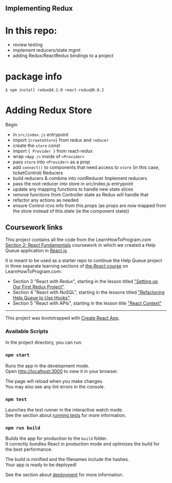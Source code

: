 ## Implementing Redux

# In this repo:
  * review testing
  * implement reducers/state mgmt
  * adding Redux/ReactRedux bindings to a project

# package info

`$ npm install redux@4.2.0 react-redux@8.0.2`

# Adding Redux Store 
  Begin
  * in `src/index.js` entrypoint
  * import `{createStore}` from redux and `reducer`
  * create the `store` const
  * import `{ Provider }` from react-redux
  * wrap `<App />` inside of `<Provider>`
  * pass `store` into `<Provider>` as a prop
  * add `connect()` to components that need access to `store` (in this case, ticketControl)
  Reducers
  * build reducers & combine into rootReducer
  Implement reducers
  * pass the root reducer into store in src/index.js entrypoint
  * update any mapping functions to handle new state slices
  * remove functions from Controller state as Redux will handle that
  * refactor any actions as needed
  * ensure Control rcvs info from this.props (as props are now mapped from the store instead of this.state (ie the component state))


## Coursework links

This project contains all the code from the LearnHowToProgram.com [Section 2: React Fundamentals](https://www.learnhowtoprogram.com/react/react-fundamentals) coursework in which we created a Help Queue application in [React.js](https://reactjs.org/). 

It is meant to be used as a starter repo to continue the Help Queue project in three separate learning sections of [the _React_ course](https://www.learnhowtoprogram.com/react) on LearnHowToProgram.com: 

* Section 3 "React with Redux", starting in the lesson titled ["Setting up Our First Redux Project"](https://www.learnhowtoprogram.com/react/react-with-redux/setting-up-our-first-project).
* Section 4 "React with NoSQL", starting in the lessons titled ["Refactoring Help Queue to Use Hooks"](https://www.learnhowtoprogram.com/react/react-with-nosql/refactoring-help-queue-to-use-hooks).
* Section 5 "React with APIs", starting in the lesson title ["React Context"](https://www.learnhowtoprogram.com/react/react-with-apis/react-context)

---

This project was bootstrapped with [Create React App](https://github.com/facebook/create-react-app).

### Available Scripts

In the project directory, you can run:

### `npm start`

Runs the app in the development mode.\
Open [http://localhost:3000](http://localhost:3000) to view it in your browser.

The page will reload when you make changes.\
You may also see any lint errors in the console.

### `npm test`

Launches the test runner in the interactive watch mode.\
See the section about [running tests](https://facebook.github.io/create-react-app/docs/running-tests) for more information.

### `npm run build`

Builds the app for production to the `build` folder.\
It correctly bundles React in production mode and optimizes the build for the best performance.

The build is minified and the filenames include the hashes.\
Your app is ready to be deployed!

See the section about [deployment](https://facebook.github.io/create-react-app/docs/deployment) for more information.

